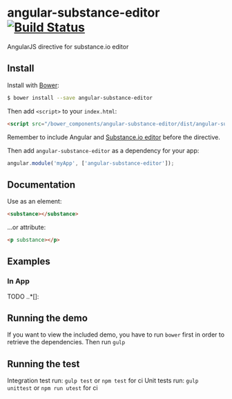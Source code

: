 # angular-substance-editor [![Build Status](https://travis-ci.org/EnricoSchw/angular-substance-editor.svg?branch=master)](https://travis-ci.org/EnricoSchw/angular-substance-editor)

AngularJS directive for substance.io editor


## Install

Install with [Bower](https://bower.io/):

```sh
$ bower install --save angular-substance-editor
```

Then add `<script>` to your `index.html`:

```html
<script src="/bower_components/angular-substance-editor/dist/angular-substance-editor.js"></script>
```

Remember to include Angular and [Substance.io editor](https://github.com/substance/substance) before the directive.

Then add `angular-substance-editor` as a dependency for your app:

```javascript
angular.module('myApp', ['angular-substance-editor']);
```

## Documentation

Use as an element:
```html
<substance></substance>
```

...or attribute:
```html
<p substance></p>
```

## Examples

### In App
TODO ..*[]:


## Running the demo
If you want to view the included demo, you have to run `bower` first in order to retrieve the dependencies. Then run `gulp`


## Running the test

Integration test run: `gulp test` or `npm test` for ci
Unit tests run: `gulp unittest` or `npm run utest` for ci

